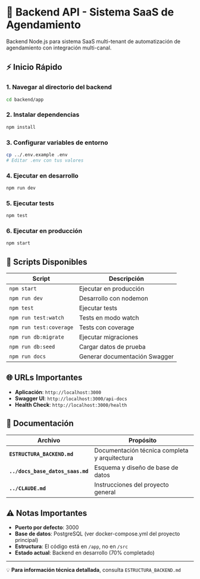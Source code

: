 # 🚀 Backend API - Sistema SaaS de Agendamiento

Backend Node.js para sistema SaaS multi-tenant de automatización de agendamiento con integración multi-canal.

## ⚡ Inicio Rápido

### 1. Navegar al directorio del backend
```bash
cd backend/app
```

### 2. Instalar dependencias
```bash
npm install
```

### 3. Configurar variables de entorno
```bash
cp ../.env.example .env
# Editar .env con tus valores
```

### 4. Ejecutar en desarrollo
```bash
npm run dev
```

### 5. Ejecutar tests
```bash
npm test
```

### 6. Ejecutar en producción
```bash
npm start
```

## 🔧 Scripts Disponibles

| Script | Descripción |
|--------|-------------|
| `npm start` | Ejecutar en producción |
| `npm run dev` | Desarrollo con nodemon |
| `npm test` | Ejecutar tests |
| `npm run test:watch` | Tests en modo watch |
| `npm run test:coverage` | Tests con coverage |
| `npm run db:migrate` | Ejecutar migraciones |
| `npm run db:seed` | Cargar datos de prueba |
| `npm run docs` | Generar documentación Swagger |

## 🌐 URLs Importantes

- **Aplicación**: `http://localhost:3000`
- **Swagger UI**: `http://localhost:3000/api-docs`
- **Health Check**: `http://localhost:3000/health`

## 📖 Documentación

| Archivo | Propósito |
|---------|-----------|
| **`ESTRUCTURA_BACKEND.md`** | Documentación técnica completa y arquitectura |
| **`../docs_base_datos_saas.md`** | Esquema y diseño de base de datos |
| **`../CLAUDE.md`** | Instrucciones del proyecto general |

## ⚠️ Notas Importantes

- **Puerto por defecto**: 3000
- **Base de datos**: PostgreSQL (ver docker-compose.yml del proyecto principal)
- **Estructura**: El código está en `/app`, no en `/src`
- **Estado actual**: Backend en desarrollo (70% completado)

---

💡 **Para información técnica detallada**, consulta `ESTRUCTURA_BACKEND.md`